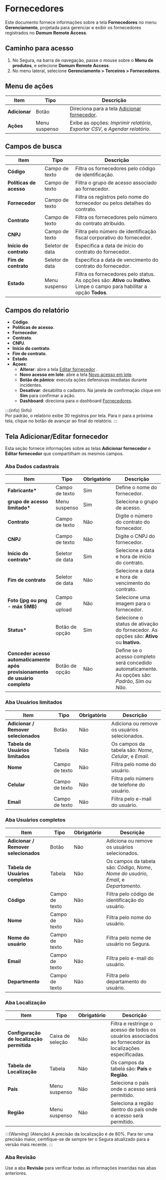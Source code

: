 # Fornecedores

Este documento fornece informações sobre a tela **Fornecedores** no menu **Gerenciamento**, projetada para gerenciar e exibir os fornecedores registrados no **Domum Remote Access**.

## Caminho para acesso

1. No Segura, na barra de navegação, passe o mouse sobre o **Menu de produtos**, e selecione **Domum Remote Access**.  
2. No menu lateral, selecione **Gerenciamento \> Terceiros \> Fornecedores**.

## Menu de ações

| Item | Tipo | Descrição |
| ----- | ----- | ----- |
| **Adicionar** | Botão | Direciona para a tela [Adicionar fornecedor](/v4/docs/pt/domum-settings-vendors#tela-de-adicionaralterar-fornecedor). |
| **Ações** | Menu suspenso | Exibe as opções: *Imprimir relatório*, *Exportar CSV*, e *Agendar relatório*. |

## Campos de busca

| Item | Tipo | Descrição |
| ----- | ----- | ----- |
| **Código** | Campo de texto | Filtra os fornecedores pelo código de identificação. |
| **Políticas de acesso** | Campo de texto | Filtra o grupo de acesso associado ao fornecedor. |
| **Fornecedor** | Campo de texto | Filtra os registros pelo nome do fornecedor ou pelos detalhes do contrato. |
| **Contrato** | Campo de texto | Filtra os fornecedores pelo número do contrato atribuído. |
| **CNPJ** | Campo de texto | Filtra pelo número de identificação fiscal corporativo do fornecedor. |
| **Início do contrato** | Seletor de data | Especifica a data de início do contrato do fornecedor. |
| **Fim de contrato** | Seletor de data | Especifica a data de vencimento do contrato do fornecedor. |
| **Estado** | Menu suspenso | Filtra os fornecedores pelo status. As opções são: **Ativo** ou **Inativo**. Limpe o campo para habilitar a opção **Todos**. |

## Campos do relatório

- **Código**.  
- **Políticas de acesso**.  
- **Fornecedor**.  
- **Contrato**.  
- **CNPJ**.  
- **Início do contrato**.  
- **Fim de contrato**.  
- **Estado**.  
- **Açoes**:  
    - **Alterar**: abre a tela [Editar fornecedor](/v4/docs/pt/domum-settings-vendors#tela-adicionareditar-fornecedor) .
    - **Novo acesso em lote**: abre a tela [Novo acesso em lote](/v4/docs/pt/new-batch-access).
    - **Botão de pânico**: executa ações defensivas imediatas durante incidentes.  
    - **Desativar**: desabilita o cadastro. Na janela de confirmação clique em **Sim** para confirmar a ação.  
    - **Dashboard**: direciona para o dashboard [Fornecedores](/v4/docs/pt/domum-dashboard-vendors).

:::(info) (Info)  
Por padrão, o relatório exibe 30 registros por tela. Para ir para a próxima tela, clique no botão de avançar ao final do relatório.
:::

## Tela Adicionar/Editar fornecedor

Esta seção fornece informações sobre as telas **Adicionar fornecedor** e **Editar fornecedor** que compartilham os mesmos campos.

### Aba Dados cadastrais

| Item | Tipo | Obrigatório | Descrição |
| ----- | ----- | ----- | ----- |
| **Fabricante\*** | Campo de texto | Sim | Define o nome do fornecedor. |
| **grupo de acesso limitado\*** | Menu suspenso | Sim | Seleciona o grupo de acesso. |
| **Contrato** | Campo de texto | Não | Digite o número do contrato do fornecedor. |
| **CNPJ** | Campo de texto | Não | Digite o CNPJ do fornecedor. |
| **Início do contrato\*** | Seletor de data | Sim | Selecione a data e hora de início do contrato. |
| **Fim de contrato** | Seletor de data | Não | Selecione a data e hora de vencimento do contrato. |
| **Foto (jpg ou png \- máx 5MB)** | Campo de upload | Não | Selecione uma imagem para o fornecedor. |
| **Status\*** | Botão de opção | Sim | Selecione o status de ativação do fornecedor. As opções são: **Ativo** ou **Inativo.** |
| **Conceder acesso automaticamente após provisionamento de usuário completo** | Botão de opção | Não | Define se o acesso completo será concedido automaticamente. As opções são: *Padrão*, *Sim* ou *Não*. |

### Aba Usuários limitados

| Item | Tipo | Obrigatório | Descrição |
| ----- | ----- | ----- | ----- |
| **Adicionar / Remover selecionados** | Botão | Não | Adiciona ou remove os usuários selecionados. |
| **Tabela de Usuários limitados** | Tabela | Não | Os campos da tabela são: *Nome*, *Celular*, e *Email*. |
| **Nome** | Campo de texto | Não | Filtra pelo nome do usuário. |
| **Celular** | Campo de texto | Não | Filtra pelo número de telefone do usuário. |
| **Email** | Campo de texto | Não | Filtra pelo e-mail do usuário. |

### Aba Usuários completos

| Item | Tipo | Obrigatório | Descrição |
| ----- | ----- | ----- | ----- |
| **Adicionar / Remover selecionados** | Botão | Não | Adiciona ou remove os usuários selecionados. |
| **Tabela de Usuários completos** | Tabela | Não | Os campos da tabela são: *Código*, *Nome*, *Nome do usuário*, *Email*, e *Departamento*. |
| **Código** | Campo de texto | Não | Filtra pelo código de identificação do usuário. |
| **Nome** | Campo de texto | Não | Filtra pelo nome do usuário. |
| **Nome do usuário** | Campo de texto | Não | Filtra pelo nome de usuário no Segura. |
| **Email** | Campo de texto | Não | Filtra pelo e-mail do usuário. |
| **Departmento** | Campo de texto | Não | Filtra pelo departamento do usuário. |

### Aba Localização

| Item | Tipo | Obrigatório | Descrição |
| ----- | ----- | ----- | ----- |
| **Configuração de localização permitida** | Caixa de seleção | Não | Filtra e restringe o acesso de todos os usuários associados ao fornecedor às localizações especificadas. |
| **Tabela de Localização** | Tabela | Não | Os campos da tabela são: **País** e **Região**. |
| **País** | Menu suspenso | Não | Seleciona o país onde o acesso será permitido. |
| **Região** | Menu suspenso | Não | Seleciona a região dentro do país onde o acesso será permitido. |

:::(Warning) (Atenção)
A precisão da localização é de 80%. Para ter uma precisão maior, certifique-se de sempre ter o Segura atualizado para a versão mais recente.
:::

### Aba Revisão

Use a aba **Revisão** para verificar todas as informações inseridas nas abas anteriores.